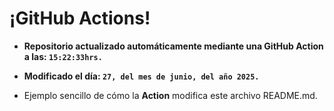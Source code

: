 # ¡GitHub Actions!
* **Repositorio actualizado automáticamente mediante una GitHub Action a las: `15:22:33hrs.`**
* **Modificado el día: `27, del mes de junio, del año 2025.`**

* Ejemplo sencillo de cómo la **Action** modifica este archivo README.md.
